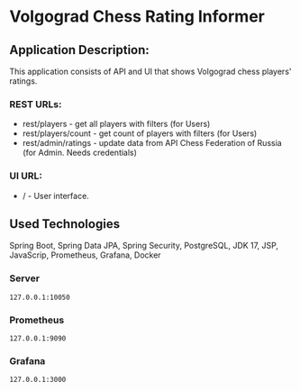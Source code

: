 # Volgograd Chess Rating Informer
## Application Description:
This application consists of API and UI that shows Volgograd chess players' ratings.
### REST URLs:
- rest/players - get all players with filters  (for Users)
- rest/players/count - get count of players with filters (for Users)
- rest/admin/ratings - update data from API Chess Federation of Russia (for Admin. Needs credentials)
### UI URL:
- / - User interface.
## Used Technologies
Spring Boot, Spring Data JPA, Spring Security, PostgreSQL, JDK 17, JSP, JavaScrip, Prometheus, Grafana, Docker
### Server
``` 
127.0.0.1:10050
```
### Prometheus
``` 
127.0.0.1:9090
```
### Grafana
``` 
127.0.0.1:3000
```